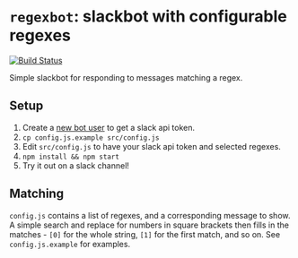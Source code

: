 `regexbot`: slackbot with configurable regexes
==============================================

[![Build Status](https://travis-ci.org/sjmelia/regexbot.svg)](https://travis-ci.org/sjmelia/regexbot)

Simple slackbot for responding to messages matching a regex.

Setup
-----

1. Create a [new bot user](https://my.slack.com/services/new/bot) to get a slack api token.
2. `cp config.js.example src/config.js`
3. Edit `src/config.js` to have your slack api token and selected regexes.
4. `npm install && npm start`
5. Try it out on a slack channel!

Matching
--------

`config.js` contains a list of regexes, and a corresponding message to show.
A simple search and replace for numbers in square brackets then fills in the
matches - `[0]` for the whole string, `[1]` for the first match, and so on.
See `config.js.example` for examples.
